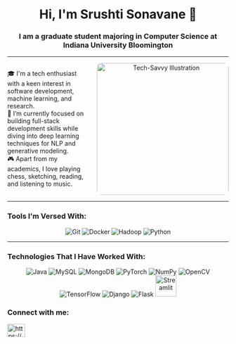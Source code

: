<h1 align="center"> Hi, I'm Srushti Sonavane 👋</h1>

<h3 align="center">I am a graduate student majoring in Computer Science at Indiana University Bloomington</h3>

---
<div style="display: flex; align-items: flex-start;">

  <!-- Left Content -->
  <div style="flex: 1; padding-right: 20px;">
    <p>
      🎓 I'm a tech enthusiast with a keen interest in software development, machine learning, and research.<br>
      🤖 I’m currently focused on building full-stack development skills while diving into deep learning techniques for NLP and generative modeling.<br>
      🎮 Apart from my academics, I love playing chess, sketching, reading, and listening to music.
    </p>
  </div>

  <!-- Right Image -->
  <div style="flex: 1; text-align: center;">
    <img src="https://github.com/user-attachments/assets/953277c6-86dc-4ef0-ad9c-10e38923dc26" alt="Tech-Savvy Illustration" width="300px" style="border-radius:10px;">
  </div>

</div>

---

### Tools I'm Versed With:

<p align="center">
  <img src="https://img.icons8.com/color/48/000000/git.png" alt="Git" />
  <img src="https://img.icons8.com/color/48/000000/docker.png" alt="Docker" />
  <img src="https://img.icons8.com/color/48/000000/hadoop-distributed-file-system.png" alt="Hadoop" />
  <img src="https://img.icons8.com/color/48/000000/python.png" alt="Python" />
</p>

---

### Technologies That I Have Worked With:

<p align="center">
  <img src="https://img.icons8.com/color/48/000000/java-coffee-cup-logo.png" alt="Java" />
  <img src="https://img.icons8.com/color/48/000000/mysql-logo.png" alt="MySQL" />
  <img src="https://img.icons8.com/color/48/000000/mongodb.png" alt="MongoDB" />
  <img src="https://img.icons8.com/color/48/000000/pytorch.png" alt="PyTorch" />
  <img src="https://img.icons8.com/color/48/000000/numpy.png" alt="NumPy" />
  <img src="https://img.icons8.com/color/48/000000/opencv.png" alt="OpenCV" />
  <img src="https://img.icons8.com/color/48/000000/tensorflow.png" alt="TensorFlow" />
  <img src="https://img.icons8.com/color/48/000000/django.png" alt="Django" />
  <img src="https://img.icons8.com/color/48/000000/flask.png" alt="Flask" />
  <img src="https://streamlit.io/images/brand/streamlit-logo-primary-colormark-darktext.png" alt="Streamlit" width="48" height="48" />
</p>

<h3 align="left">Connect with me:</h3>
<p align="left">
<a href="https://linkedin.com/in/https://www.linkedin.com/in/srushti-sonavane-9154151ba/" target="blank"><img align="center" src="https://raw.githubusercontent.com/rahuldkjain/github-profile-readme-generator/master/src/images/icons/Social/linked-in-alt.svg" alt="https://www.linkedin.com/in/srushti-sonavane-9154151ba/" height="30" width="40" /></a>
</p>
